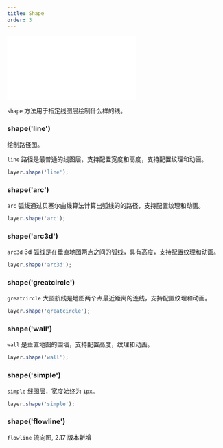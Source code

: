 ```yaml
---
title: Shape
order: 3
---
```


<embed src="@/docs/common/style.md"></embed>

`shape` 方法用于指定线图层绘制什么样的线。

### shape('line')

绘制路径图。

`line` 路径是最普通的线图层，支持配置宽度和高度，支持配置纹理和动画。

```js
layer.shape('line');
```

### shape('arc')

`arc` 弧线通过贝塞尔曲线算法计算出弧线的的路径，支持配置纹理和动画。

```js
layer.shape('arc');
```

### shape('arc3d')

`arc3d` 3d 弧线是在垂直地图两点之间的弧线，具有高度，支持配置纹理和动画。

```js
layer.shape('arc3d');
```

### shape('greatcircle')

`greatcircle` 大圆航线是地图两个点最近距离的连线，支持配置纹理和动画。

```js
layer.shape('greatcircle');
```

### shape('wall')

`wall` 是垂直地图的围墙，支持配置高度，纹理和动画。

```js
layer.shape('wall');
```

### shape('simple')

`simple` 线图层，宽度始终为 `1px`。

```js
layer.shape('simple');
```

### shape('flowline')

`flowline` 流向图, 2.17 版本新增